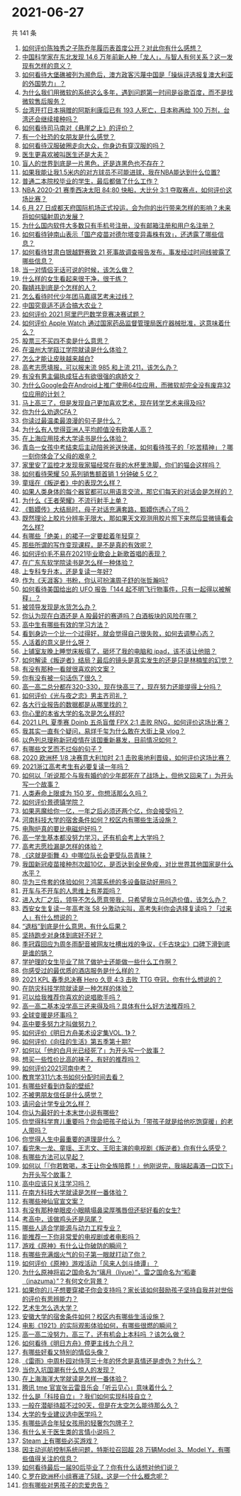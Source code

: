 # 2021-06-27

共 141 条

<!-- BEGIN -->
<!-- 最后更新时间 Sun Jun 27 2021 17:01:53 GMT+0800 (China Standard Time) -->

1. [如何评价陈独秀之子陈乔年履历表首度公开？对此你有什么感想？](https://www.zhihu.com/question/464933522)
2. [中国科学家在东北发现 14.6
   万年前新人种「龙人」，与智人有何关系？这一发现有怎样的意义？](https://www.zhihu.com/question/467654212)
3. [如何看待大堡礁被列为濒危后，澳方政客污蔑中国是「操纵评选报复澳大利亚的外国势力」？](https://www.zhihu.com/question/466643968)
4. [为什么我们用微软的系统这么多年，遇到问题第一时间是谷歌百度，而不是找微软售后服务？](https://www.zhihu.com/question/463391853)
5. [台湾开打日本捐赠的阿斯利康后已有 193 人死亡，日本称再给 100
   万剂，台湾还会继续接种吗？](https://www.zhihu.com/question/467768491)
6. [如何看待司马南对《悬崖之上》的评价？](https://www.zhihu.com/question/462226337)
7. [有一个社恐的女朋友是什么感觉？](https://www.zhihu.com/question/323962570)
8. [如何看待汉服破圈走向大众，你身边有穿汉服的吗？](https://www.zhihu.com/question/467576874)
9. [医生更喜欢被叫医生还是大夫？](https://www.zhihu.com/question/392695588)
10. [盲人的世界到底是一片黑色，还是连黑色也不存在？](https://www.zhihu.com/question/48476818)
11. [如果我能让我1.5米内的对方球员不可能进球，我在NBA能达到什么位置?](https://www.zhihu.com/question/402597076)
12. [普通二本院校毕业的学生，最后都做了什么工作？](https://www.zhihu.com/question/267563742)
13. [NBA 2020-21 赛季西决太阳 84:80 快船，大比分 3:1
    夺取赛点，如何评价这场比赛？](https://www.zhihu.com/question/468067856)
14. [6 月 27
    日成都天府国际机场正式投运，会为你的出行带来怎样的影响？未来将如何辐射周边发展？](https://www.zhihu.com/question/467116966)
15. [为什么国内软件大多数只有手机号注册，没有邮箱注册和用户名注册？](https://www.zhihu.com/question/331360215)
16. [如何看待钟南山表示「国产疫苗对德尔塔变异毒株有效」，还透露了哪些信息？](https://www.zhihu.com/question/467727614)
17. [如何看待甘肃白银越野赛致 21
    死事故调查报告发布，事发经过时间线披露了哪些信息？](https://www.zhihu.com/question/467819232)
18. [当一对情侣无话可说的时候，该怎么做？](https://www.zhihu.com/question/280272233)
19. [什么样的女生看起来很干净，很干练？](https://www.zhihu.com/question/23796174)
20. [鞠婧祎到底是个怎样的人？](https://www.zhihu.com/question/451531217)
21. [怎么看待时代少年团马嘉祺艺考未过线？](https://www.zhihu.com/question/467985728)
22. [中国究竟适不适合搞大农业？](https://www.zhihu.com/question/323105287)
23. [如何评价 2021 阿里巴巴数学竞赛决赛试题？](https://www.zhihu.com/question/467903915)
24. [如何评价 Apple Watch
    通过国家药品监督管理局医疗器械批准，这意味着什么？](https://www.zhihu.com/question/467625126)
25. [股票三不买四不卖是什么意思？](https://www.zhihu.com/question/453247969)
26. [在温州大学瓯江学院就读是什么体验？](https://www.zhihu.com/question/401647691)
27. [怎么才能让皮肤越来越白?](https://www.zhihu.com/question/458127901)
28. [高考志愿填报，可以报末流 985 和上流 211，该怎么办？](https://www.zhihu.com/question/466861114)
29. [有没有男主偏执成狂占有欲很强的病娇文？](https://www.zhihu.com/question/382880947)
30. [为什么Google会在Android上推广使用64位应用，而微软却完全没有废弃32位应用的计划？](https://www.zhihu.com/question/461368950)
31. [马上高三了，但是发现自己更加喜欢艺术，现在转学艺术来得及吗?](https://www.zhihu.com/question/462182951)
32. [你为什么劝退CFA？](https://www.zhihu.com/question/452285810)
33. [你读过最温柔最浪漫的句子是什么？](https://www.zhihu.com/question/454087703)
34. [为什么有人觉得亚洲人平均颜值没有欧美人高？](https://www.zhihu.com/question/433666039)
35. [在上海应用技术大学读书是什么体验？](https://www.zhihu.com/question/62082173)
36. [青岛一女孩中考结束后主动陪爸爸送快递，如何看待孩子的「吃苦精神」？哪一刻你体会了父母的艰辛？](https://www.zhihu.com/question/466719905)
37. [家里安了监控才发现我家猫经常在我的水杯里洗脚，你们的猫会这样吗？](https://www.zhihu.com/question/459983017)
38. [如何看待荣耀 50 系列销售额首销 1 分钟破 5 亿？](https://www.zhihu.com/question/467418330)
39. [童瑶在《叛逆者》中的表现怎么样？](https://www.zhihu.com/question/463850620)
40. [如果人类身体的每个器官都可以用语言交流，那它们每天的对话会是怎样的？](https://www.zhihu.com/question/454951661)
41. [为什么《王者荣耀》不流行射手上单？](https://www.zhihu.com/question/460375616)
42. [《甄嬛传》大结局时，母子对话充满套路，甄嬛伤透心了吗？](https://www.zhihu.com/question/404317643)
43. [既然理论上胶片分辨率无限大，那如果天文观测用胶片照下来然后显微镜看会怎么样?](https://www.zhihu.com/question/453975780)
44. [有哪些「绝美」的裙子一定要趁着年轻穿？](https://www.zhihu.com/question/372236949)
45. [那些所谓的写作变现课程，是不是真的有效呢？](https://www.zhihu.com/question/461400447)
46. [如何评价毛不易在2021毕业歌会上新歌首唱的表现？](https://www.zhihu.com/question/467985173)
47. [在广东东软学院读书是怎么样一种体验？](https://www.zhihu.com/question/36540493)
48. [上专科专升本，还是复读一年好?](https://www.zhihu.com/question/313595217)
49. [作为《天涯客》书粉，你认可扮演周子舒的张哲瀚吗?](https://www.zhihu.com/question/461068478)
50. [如何看待美国给出的 UFO 报告「144
    起不明飞行物事件，只有一起得以被解释」？](https://www.zhihu.com/question/467298489)
51. [被领导发现是水货怎么办？](https://www.zhihu.com/question/449779149)
52. [你认为现在白酒还是 A 股最好的赛道吗？白酒板块的风险在哪？](https://www.zhihu.com/question/467530165)
53. [高中生有哪些有效的学习方法？](https://www.zhihu.com/question/287399896)
54. [看到身边一个比一个过得好，就会觉得自己很失败，如何去调整心态？](https://www.zhihu.com/question/466214937)
55. [人活着的意义是什么呀？](https://www.zhihu.com/question/429431634)
56. [上铺室友晚上睡觉床板塌了，砸坏了我的电脑和
    ipad，该不该让他赔？](https://www.zhihu.com/question/460572374)
57. [如何解读《叛逆者》结局？最后的镜头是真实发生的还是只是林楠笙的幻觉？](https://www.zhihu.com/question/467937765)
58. [有没有那种一看就很喜欢的文案？](https://www.zhihu.com/question/463105813)
59. [你有没有被一句话伤了很久？](https://www.zhihu.com/question/463837349)
60. [高一高二总分都在320-330，现在快高三了，现在努力还能提得上分吗？](https://www.zhihu.com/question/463889438)
61. [如何评价《光与夜之恋》男主齐司礼？](https://www.zhihu.com/question/466812216)
62. [各大行业报告的数据都是从哪里找的？](https://www.zhihu.com/question/67387122)
63. [你心里的本省大学的名次是怎么样的?](https://www.zhihu.com/question/410179653)
64. [2021 LPL 夏季赛 Doinb 五杀盲僧 FPX 2:1 击败
    RNG，如何评价这场比赛？](https://www.zhihu.com/question/467927415)
65. [我其实一直有个疑问，易烊千玺为什么敢在大街上录 vlog？](https://www.zhihu.com/question/464875636)
66. [以色列总理称新冠疫情在该国重新暴发，目前情况如何？](https://www.zhihu.com/question/466765546)
67. [有哪些文艺而不烂俗的句子？](https://www.zhihu.com/question/384858847)
68. [2020 欧洲杯 1/8 决赛意大利加时 2:1
    击败奥地利晋级，如何评价这场比赛？](https://www.zhihu.com/question/468049116)
69. [2021浙江高考考生有必要复读一年吗？](https://www.zhihu.com/question/466107095)
70. [如何以「听说那个与我有婚约的少年郎死在了战场上，但他又回来了」为开头写一个故事？](https://www.zhihu.com/question/459096689)
71. [人类寿命上限或为 150 岁，你想活那么久吗？](https://www.zhihu.com/question/466968884)
72. [如何评价景德镇学院？](https://www.zhihu.com/question/24931592)
73. [如果恶魔给你一亿，一年之后必须还两个亿，你会接受吗？](https://www.zhihu.com/question/392418796)
74. [河南科技大学的宿舍条件如何？校区内有哪些生活设施？](https://www.zhihu.com/question/326856562)
75. [电陶炉真的要比电磁炉好吗？](https://www.zhihu.com/question/381245384)
76. [高一学生基本都没努力学习，还有机会考上大学吗？](https://www.zhihu.com/question/465637082)
77. [高考志愿捡漏是怎样的体验？](https://www.zhihu.com/question/59549503)
78. [《这就是街舞 4》中哪位队长会更受队员青睐？](https://www.zhihu.com/question/466348692)
79. [我国新冠疫苗接种剂次超10亿，是否达到全民免疫，对比世界其他国家是什么水平？](https://www.zhihu.com/question/466845525)
80. [华为三件套的体验如何？鸿蒙系统的多设备联动好用吗？](https://www.zhihu.com/question/467709448)
81. [开车与不开车的人思维上有差距吗？](https://www.zhihu.com/question/466319507)
82. [进入大厂之后，领导不怎么愿意带我，只希望我立马创造价值，该怎么办？](https://www.zhihu.com/question/466550532)
83. [西安女生复读一年高考涨 58
    分激动尖叫，高考失利你会选择复读吗？「过来人」有什么想说的？](https://www.zhihu.com/question/467509623)
84. [“退档”到底是什么意思，有什么后果？](https://www.zhihu.com/question/331780490)
85. [坚持跑步对身体到底好不好？](https://www.zhihu.com/question/461618978)
86. [季冠霖回应为周冬雨配音被网友吐槽出戏的争议，《千古玦尘》口碑下滑到底是谁的锅？](https://www.zhihu.com/question/467423413)
87. [学护理的女生毕业了除了做护士还能做一些什么工作啊？](https://www.zhihu.com/question/314606195)
88. [你感受过的最优质的酒店服务是什么样的？](https://www.zhihu.com/question/36082879)
89. [2021 KPL 春季总决赛 Hero 久竞 4:3 击败 TTG
    夺冠，你有什么想说的？](https://www.zhihu.com/question/467891041)
90. [在防灾科技学院就读是一种怎样的体验？](https://www.zhihu.com/question/47811855)
91. [可以给我推荐你喜欢的说唱歌手吗？](https://www.zhihu.com/question/457551476)
92. [高一高二基本没学高三还来得及吗？具体有什么好方法推荐吗？](https://www.zhihu.com/question/465620153)
93. [全球变暖是坏事吗？](https://www.zhihu.com/question/290575660)
94. [高中要多努力才叫做努力？](https://www.zhihu.com/question/60440328)
95. [如何评价《明日方舟美术设定集VOL. 1》？](https://www.zhihu.com/question/467858109)
96. [如何评价《向往的生活》第五季第十期?](https://www.zhihu.com/question/466097156)
97. [如何以「他的白月光已经死了」为开头写一个故事？](https://www.zhihu.com/question/435179014)
98. [想买一些性价比高的袜子，有好的推荐吗？](https://www.zhihu.com/question/32272388)
99. [如何评价2021河南中考？](https://www.zhihu.com/question/466137266)
100. [教育学311六本书如何分配时间去看？](https://www.zhihu.com/question/438835540)
101. [有哪些好看到炸裂的壁纸?](https://www.zhihu.com/question/425110846)
102. [不被男朋友信任是什么感觉？](https://www.zhihu.com/question/464707364)
103. [请问会计学专业怎么样？](https://www.zhihu.com/question/331281323)
104. [你认为最好的十本末世小说有哪些?](https://www.zhihu.com/question/403545900)
105. [你觉得科学育儿重要吗？你会把孩子给认为「带孩子就是给他吃饱穿暖」的老人带吗？](https://www.zhihu.com/question/464732842)
106. [你觉得人生中最重要的道理是什么？](https://www.zhihu.com/question/465627192)
107. [看完朱一龙、童瑶、王志文、王阳主演的电视剧《叛逆者》你有什么感受？](https://www.zhihu.com/question/456962938)
108. [有哪些方法可以早起？](https://www.zhihu.com/question/466318823)
109. [如何以「『你若敢喝，本王让你全族陪葬！』他刚说完，我端起毒酒一口饮下」为开头写个故事？](https://www.zhihu.com/question/454829891)
110. [高中应该只关注学习吗？](https://www.zhihu.com/question/464840911)
111. [在南方科技大学就读是怎样一番体验？](https://www.zhihu.com/question/24365361)
112. [有哪些神仙官宣文案？](https://www.zhihu.com/question/449182426)
113. [有没有那种单眼皮小眼睛塌鼻梁厚嘴唇但还挺好看的女生?](https://www.zhihu.com/question/312374216)
114. [考高中，该做鸡头还是凤尾？](https://www.zhihu.com/question/464821888)
115. [哪些人适合学能源与动力工程专业？](https://www.zhihu.com/question/404778160)
116. [能推荐一下你非常爱的电视剧或者电影吗？](https://www.zhihu.com/question/460849272)
117. [游戏《原神》有什么让你破防的瞬间？](https://www.zhihu.com/question/466342008)
118. [有哪些充满烟火气的句子第一眼就打动了你？](https://www.zhihu.com/question/357326082)
119. [如何评价《原神》游戏活动「风来人剑斗绮谭」？](https://www.zhihu.com/question/467734737)
120. [为什么原神将岩之国命名为“璃月（liyue）”，雷之国命名为“稻妻（inazuma）”？有何文化背景？](https://www.zhihu.com/question/466559443)
121. [如果你的儿子想要穿裙子你会支持吗？家长该如何鼓励孩子坚持自我并对世俗的评价有思辨能力？](https://www.zhihu.com/question/467775786)
122. [艺术生怎么选大学？](https://www.zhihu.com/question/406801194)
123. [安徽大学的宿舍条件如何？校区内有哪些生活设施？](https://www.zhihu.com/question/326840249)
124. [电影《1921》的实际观影体验如何，有哪些很燃的瞬间？](https://www.zhihu.com/question/467463563)
125. [高一高二没努力，高三了，还有机会上本科吗 ？该怎么做？](https://www.zhihu.com/question/466443276)
126. [如何看待《明日方舟》停更主线九个月？](https://www.zhihu.com/question/467117827)
127. [有哪些好看又特别的情侣头像？](https://www.zhihu.com/question/361074548)
128. [《雷雨》中周朴园对侍萍三十年的怀念是真情还是虚伪？为什么？](https://www.zhihu.com/question/380155608)
129. [当你入坑国潮有什么惊人的发现？](https://www.zhihu.com/question/463164713)
130. [在上海海洋大学就读是怎样一番体验？](https://www.zhihu.com/question/29678076)
131. [腾讯 tme 官宣张云雷音乐会「听云见心」意味着什么？](https://www.zhihu.com/question/467549652)
132. [什么是「科技自立」？我们如何实现科技自立？](https://www.zhihu.com/question/458853728)
133. [一般在潜艇待超不过90天，但是在太空怎么能待那么久？](https://www.zhihu.com/question/465762854)
134. [大学的专业建议选中医学吗？](https://www.zhihu.com/question/463493627)
135. [有哪些适合年轻女孩用的轻奢包包牌子？](https://www.zhihu.com/question/35179909)
136. [有什么关于医生类的言情小说吗？](https://www.zhihu.com/question/266364937)
137. [Steam 上有哪些必买游戏？](https://www.zhihu.com/question/35296900)
138. [因主动巡航控制系统问题，特斯拉召回超 28 万辆Model 3、Model
     Y，有哪些值得关注的信息？](https://www.zhihu.com/question/467798045)
139. [如何看待最后一届90后毕业了？你有什么话想对他们说？](https://www.zhihu.com/question/467748410)
140. [C 罗在欧洲杯小组赛进了5球，这是一个什么概念呢？](https://www.zhihu.com/question/467069907)
141. [你有哪些对男孩子的恋爱忠告？](https://www.zhihu.com/question/293676302)

<!-- END -->
